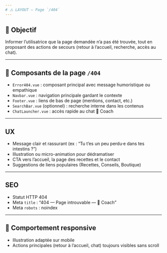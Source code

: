 ```yaml
---
# ⚠️ LAYOUT — Page `/404`
---
```


## 🎯 Objectif
Informer l’utilisatrice que la page demandée n’a pas été trouvée, tout en proposant des actions de secours (retour à l’accueil, recherche, accès au chat).

---

## 🧩 Composants de la page `/404`
- `Error404.vue` : composant principal avec message humoristique ou empathique
- `Navbar.vue` : navigation principale gardant le contexte
- `Footer.vue` : liens de bas de page (mentions, contact, etc.)
- `SearchBar.vue` (optionnel) : recherche interne dans les contenus
- `ChatLauncher.vue` : accès rapide au chat 💩 Coach

---

## UX
- Message clair et rassurant (ex : “Tu t’es un peu perdu·e dans tes intestins ?”)
- Illustration ou micro-animation pour dédramatiser
- CTA vers l’accueil, la page des recettes et le contact
- Suggestions de liens populaires (Recettes, Conseils, Boutique)

---

## SEO
- Statut HTTP 404
- Meta `title` : “404 — Page introuvable — 💩 Coach”
- Meta `robots` : noindex

---

## 📲 Comportement responsive
- Illustration adaptée sur mobile
- Actions principales (retour à l’accueil, chat) toujours visibles sans scroll